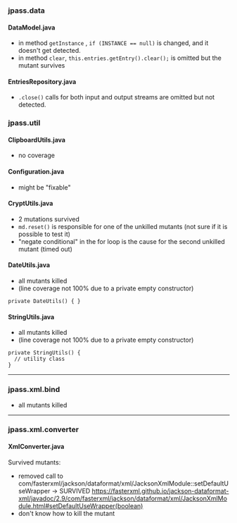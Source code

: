 ### jpass.data

#### DataModel.java
- in method ``getInstance`` , ``if (INSTANCE == null)`` is changed, and it doesn't get detected.
- in method ``clear``, ``this.entries.getEntry().clear();`` is omitted but the mutant survives

#### EntriesRepository.java
- ``.close()`` calls for both input and output streams are omitted but not detected.

### jpass.util

#### ClipboardUtils.java
- no coverage

#### Configuration.java
- might be "fixable"

#### CryptUtils.java
- 2 mutations survived
- `md.reset()` is responsible for one of the unkilled mutants (not sure if it is possible to test it)
- "negate conditional" in the for loop is the cause for the second unkilled mutant (timed out)

#### DateUtils.java
- all mutants killed
- (line coverage not 100% due to a private empty constructor)
```
private DateUtils() { }
```

#### StringUtils.java
- all mutants killed
- (line coverage not 100% due to a private empty constructor)
```
private StringUtils() {
  // utility class
}
```

----

### jpass.xml.bind
- all mutants killed

----

### jpass.xml.converter

#### XmlConverter.java

Survived mutants:
- removed call to com/fasterxml/jackson/dataformat/xml/JacksonXmlModule::setDefaultUseWrapper → SURVIVED
  https://fasterxml.github.io/jackson-dataformat-xml/javadoc/2.9/com/fasterxml/jackson/dataformat/xml/JacksonXmlModule.html#setDefaultUseWrapper(boolean)
- don't know how to kill the mutant










